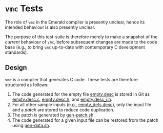 # `vmc` Tests

The role of `vmc` in the Emerald compiler is presently unclear, hence
its intended behaviour is also presently unclear.

The purpose of this test-suite is therefore merely to make a snapshot
of the _current_ behaviour of `vmc`, before subsequent changes are
made to the code base (e.g., to bring `vmc` up-to-date with
contemporary C development standards).

## Design

`vmc` is a compiler that generates C code. These tests are therefore
structured as follows:

1. The code generated for the empty file [empty.desc](data/empty.desc)
   is stored in Git as [empty.desc.c](data/empty.desc.c),
   [empty.desc.h](data/empty.desc.h), and
   [empty.desc_i.h](data/empty.desc_i.h).
2. For all other sample inputs (e.g.,
   [empty_defs.desc](data/empty_defs.desc)), only the input file and
   a _patch_ are stored to reduce code duplication.
  1. The patch is generated by [gen-patch.sh](gen-patch.sh).
  2. The code generated for a given input file can be restored from
     the patch using [gen-data.sh](gen-data.sh).
